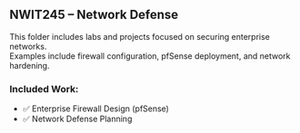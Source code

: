 ## NWIT245 – Network Defense

This folder includes labs and projects focused on securing enterprise networks.  
Examples include firewall configuration, pfSense deployment, and network hardening.

### Included Work:
- ✅ Enterprise Firewall Design (pfSense)
- ✅ Network Defense Planning
